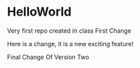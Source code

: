 # HelloWorld
Very first repo created in class 
First Change

Here is a change, it is a new exciting feature!

Final Change Of Version Two